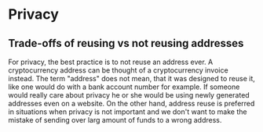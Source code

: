 # Privacy

## Trade-offs of reusing vs not reusing addresses

For privacy, the best practice is to not reuse an address ever. A cryptocurrency address can be thought of a cryptocurrency invoice instead. The term "address" does not mean, that it was designed to reuse it, like one would do with a bank account number for example. If someone would really care about privacy he or she would be using newly generated addresses even on a website.
On the other hand, address reuse is preferred in situations when privacy is not important and we don't want to make the mistake of sending over larg amount of funds to a wrong address.
 
